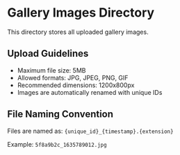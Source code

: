 # Gallery Images Directory

This directory stores all uploaded gallery images.

## Upload Guidelines
- Maximum file size: 5MB
- Allowed formats: JPG, JPEG, PNG, GIF
- Recommended dimensions: 1200x800px
- Images are automatically renamed with unique IDs

## File Naming Convention
Files are named as: `{unique_id}_{timestamp}.{extension}`

Example: `5f8a9b2c_1635789012.jpg`
